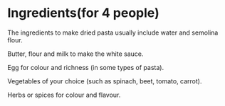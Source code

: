 # Ingredients(for 4 people)

The ingredients to make dried pasta usually include water and semolina flour.

Butter, flour and milk to make the white sauce.

Egg for colour and richness (in some types of pasta).

Vegetables of your choice (such as spinach, beet, tomato, carrot).

Herbs or spices for colour and flavour.
  